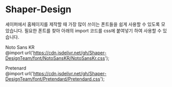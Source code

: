 # Shaper-Design

셰이퍼에서 홈페이지를 제작할 때 가장 많이 쓰이는 폰트들을 쉽게 사용할 수 있도록 모았습니다.
필요한 폰트를 찾아 아래의 import 코드를 css에 붙여넣기 하여 사용할 수 있습니다.

Noto Sans KR <br>
@import url('https://cdn.jsdelivr.net/gh/Shaper-DesignTeam/font/NotoSansKR/NotoSansKr.css');


Pretenard <br>
@import url('https://cdn.jsdelivr.net/gh/Shaper-DesignTeam/font/Pretendard/Pretendard.css');

